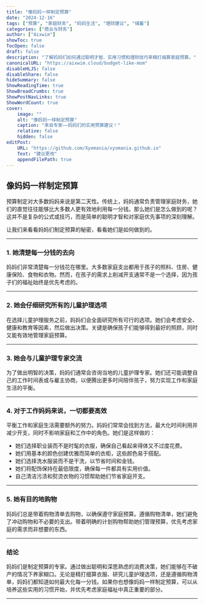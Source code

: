 ```yaml
---
title: "像妈妈一样制定预算"
date: "2024-12-16"
tags: ["预算", "家庭财务", "妈妈生活", "理财建议", "储蓄"]
categories: ["商业与财务"]
author: ["Aixwim"]
showToc: true
TocOpen: false
draft: false
description: "了解妈妈们如何通过聪明才智、实用习惯和理财技巧来精打细算家庭预算。"
canonicalURL: "https://aixwim.cloud/budget-like-mom"
disableHLJS: false
disableShare: false
hideSummary: false
ShowReadingTime: true
ShowBreadCrumbs: true
ShowPostNavLinks: true
ShowWordCount: true
cover:
    image: ""
    alt: "像妈妈一样制定预算"
    caption: "来自专家——妈妈们的实用预算建议！"
    relative: false
    hidden: false
editPost:
    URL: "https://github.com/Xyomania/xyomania.github.io"
    Text: "建议更改"
    appendFilePath: true
---
```


## 像妈妈一样制定预算

预算制定对大多数妈妈来说是第二天性。传统上，妈妈通常负责管理家庭财务，她们的直觉往往能够比大多数人更有效地利用每一分钱。那么她们是怎么做到的呢？这并不是复杂的公式或技巧，而是简单的聪明才智和对家庭优先事项的深刻理解。

让我们来看看妈妈们制定预算的秘密，看看她们是如何做到的。

---

### **1. 她清楚每一分钱的去向**

妈妈们非常清楚每一分钱花在哪里。大多数家庭支出都用于孩子的照料、住房、健康保险、食物和衣物。然而，在孩子的需求上削减开支通常不是一个选择，因为孩子们的福祉始终是优先考虑的。

---

### **2. 她会仔细研究所有的儿童护理选项**

在选择儿童护理服务之前，妈妈们会全面研究所有可行的选项。她们会考虑安全、健康和教育等因素，然后做出决策。关键是确保孩子们能够得到最好的照顾，同时又能有效地管理家庭预算。

---

### **3. 她会与儿童护理专家交流**

为了做出明智的决策，妈妈们通常会咨询当地的儿童护理专家。她们还可能调整自己的工作时间表或与雇主协商，以便腾出更多时间陪伴孩子，努力实现工作和家庭生活的平衡。

---

### **4. 对于工作妈妈来说，一切都要高效**

平衡工作和家庭生活需要额外的努力。妈妈们常常会找到方法，最大化时间利用并减少开支，同时不影响家庭和工作中的角色。她们是这样做的：

- 她们选择职业装而不是时髦的衣服，确保自己看起来得体又不过度花费。
- 她们用基本的颜色创建优雅而简单的衣柜，这些颜色易于搭配。
- 她们选择洗水服装而不是干洗，以节省时间和金钱。
- 她们将配饰保持在最低限度，确保每一件都具有实用价值。
- 自己清洁污渍和熨烫衣物的习惯帮助她们节省家庭开支。

---

### **5. 她有目的地购物**

妈妈们总是带着购物清单去购物，以确保遵守家庭预算。遵循购物清单，她们避免了冲动购物和不必要的支出。带着明确的计划购物帮助她们管理预算，优先考虑家庭的需求而非想要的东西。

---

### **结论**

妈妈们是制定预算的专家。通过做出聪明和深思熟虑的消费决策，她们能够在不破产的情况下养家糊口。无论是精打细算衣服、研究儿童护理选项，还是遵循购物清单，妈妈们都知道如何最大化每一分钱。如果你也想像妈妈一样制定预算，可以从培养这些实用的习惯开始，并优先考虑家庭福祉中真正重要的部分。

---
